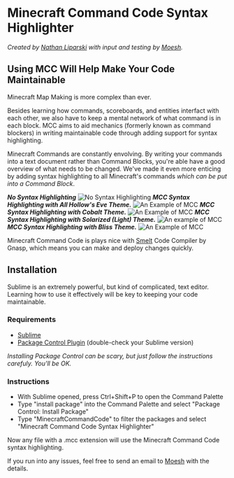 # Minecraft Command Code Syntax Highlighter

*Created by [Nathan Liparski](http://twitter.com/NateLipiarski) with input and testing by [Moesh](http://moesh.ca/about).*

## Using MCC Will Help Make Your Code Maintainable

Minecraft Map Making is more complex than ever.

Besides learning how commands, scoreboards, and entities interfact with each other, we also have to keep a mental network of what command is in each block. MCC aims to aid mechanics (formerly known as command blockers) in writing maintainable code through adding support for syntax highlighting.

Minecraft Commands are constantly envolving. By writing your commands into a text document rather than Command Blocks, you're able have a good overview of what needs to be changed. We've made it even more enticing by adding syntax highlighting to all Minecraft's commands *which can be put into a Command Block*.



***No Syntax Highlighting***
![No Syntax Highlighting](http://i.imgur.com/oWt7Ovs.png)
***MCC Syntax Highlighting with All Hollow's Eve Theme.***
![An Example of MCC](http://i.imgur.com/MCRj5g8.png)
***MCC Syntax Highlighting with Cobalt Theme.***
![An Example of MCC](http://i.imgur.com/vxwyGxU.png)
***MCC Syntax Highlighting with Solarized (Light) Theme.***
![An example of MCC](http://i.imgur.com/MpRvnS8.png)
***MCC Syntax Highlighting with Bliss Theme.***
![An Example of MCC](http://i.imgur.com/c0026hJ.png)

Minecraft Command Code is plays nice with [Smelt](http://smelt.gnasp.com) Code Compiler by Gnasp, which means you can make and deploy changes quickly.

## Installation

Sublime is an extremely powerful, but kind of complicated, text editor. Learning how to use it effectively will be key to keeping your code maintainable.

### Requirements
* [Sublime](https://www.sublimetext.com/)
* [Package Control Plugin](https://packagecontrol.io/installation) (double-check your Sublime version)

*Installing Package Control can be scary, but just follow the instructions carefuly. You'll be OK.*

### Instructions
* With Sublime opened, press Ctrl+Shift+P to open the Command Palette
* Type "install package" into the Command Palette and select "Package Control: Install Package"
* Type "MinecraftCommandCode" to filter the packages and select "Minecraft Command Code Syntax Highlighter"

Now any file with a .mcc extension will use the Minecraft Command Code syntax highlighting.

If you run into any issues, feel free to send an email to [Moesh](mailto:moesh@moesh.ca) with the details.